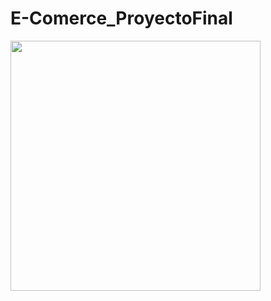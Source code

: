 ﻿# E-Comerce_ProyectoFinal

<img src="https://s3.amazonaws.com/cdn.wp.m4ecmx/wp-content/uploads/2015/05/31143018/Qu%C3%A9-es-el-eCommerce-compressor.jpg" width="400">



 



